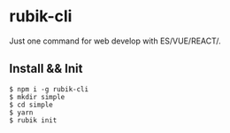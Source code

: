 # rubik-cli
Just one command for web develop with ES/VUE/REACT/.

## Install && Init
```
$ npm i -g rubik-cli
$ mkdir simple
$ cd simple
$ yarn
$ rubik init
```
